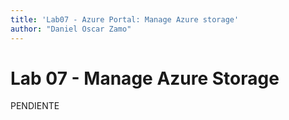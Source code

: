 ```yaml
---
title: 'Lab07 - Azure Portal: Manage Azure storage'
author: "Daniel Oscar Zamo"
---
```


# Lab 07 - Manage Azure Storage

PENDIENTE
